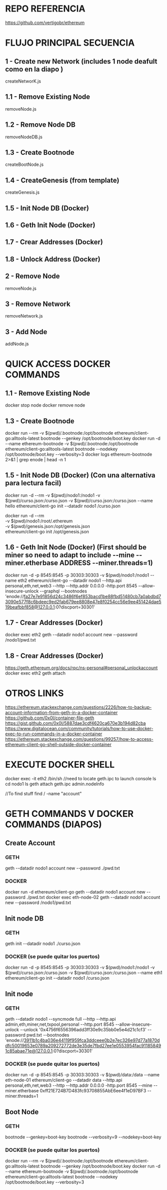 # REPO REFERENCIA 
https://github.com/vertigobr/ethereum

# FLUJO PRINCIPAL SECUENCIA 
## 1 - Create new Network (includes 1 node deafult como en la diapo )
createNetworK.js
## 1.1 - Remove Existing Node
removeNode.js
## 1.2 - Remove Node DB
removeNodeDB.js
## 1.3 - Create Bootnode
createBootNode.js
## 1.4 - CreateGenesis (from template)
createGenesis.js
## 1.5 - Init Node DB (Docker)
## 1.6 - Geth Init Node (Docker)
## 1.7 - Crear Addresses (Docker)
## 1.8 - Unlock Address (Docker)


## 2 - Remove Node
removeNode.js

## 3 - Remove Network
removeNetwork.js

## 3 - Add Node
addNode.js

# QUICK ACCESS DOCKER COMMANDS

## 1.1 - Remove Existing Node
docker stop node
docker remove node

## 1.3 - Create Bootnode
docker run --rm -v $(pwd)/.bootnode:/opt/bootnode ethereum/client-go:alltools-latest bootnode --genkey /opt/bootnode/boot.key
docker run -d --name ethereum-bootnode -v $(pwd)/.bootnode:/opt/bootnode ethereum/client-go:alltools-latest bootnode --nodekey /opt/bootnode/boot.key --verbosity=3
docker logs ethereum-bootnode 2>&1 | grep enode | head -n 1

## 1.5 - Init Node DB (Docker) (Con una alternativa para lectura facil)
docker run -d --rm -v $(pwd)/nodo1:/nodo1 -v $(pwd)/curso.json:/curso.json -v $(pwd)/curso.json:/curso.json  --name hello ethereum/client-go init --datadir nodo1 /curso.json

docker run -d --rm \
-v $(pwd)/nodo1:/root/.ethereum \
-v $(pwd)/genesis.json:/opt/genesis.json \
ethereum/client-go init /opt/genesis.json 

## 1.6 - Geth Init Node (Docker) (First should be miner so need to adapt to include --mine --miner.etherbase ADDRESS --miner.threads=1)
docker run -d -p 8545:8545 -p 30303:30303 -v $(pwd)/nodo1:/nodo1 --name eth2 ethereum/client-go --datadir nodo1 --http.api personal,eth,net,web3 --http --http.addr 0.0.0.0 -http.port 8545 --allow-insecure-unlock --graphql --bootnodes 'enode://fa27e7e91856d24c3486f6ef853bacd1be88fbd51480cb7a0abdbd73090e577f8c6bdeec9ed2fab679ee8808e47e8f0254cc56e9ee451424dae519beafbbf858@127.0.0.1:0?discport=30301'

## 1.7 - Crear Addresses (Docker)
docker exec eth2 geth --datadir nodo1 account new --password /nodo1/pwd.txt 

## 1.8 - Crear Addresses (Docker)
https://geth.ethereum.org/docs/rpc/ns-personal#personal_unlockaccount
docker exec eth2 geth attach


# OTROS LINKS
https://ethereum.stackexchange.com/questions/2226/how-to-backup-account-information-from-geth-in-a-docker-container
https://github.com/0x0I/container-file-geth
https://gist.github.com/0x0I/5887dae3cdf4620ca670e3b194d82cba
https://www.digitalocean.com/community/tutorials/how-to-use-docker-exec-to-run-commands-in-a-docker-container
https://ethereum.stackexchange.com/questions/99257/how-to-access-ethereum-client-go-shell-outside-docker-container

# EXECUTE DOCKER SHELL 
docker exec -it eth2 /bin/sh
//need to locate geth.ipc to launch console
ls
cd nodo1
ls
geth attach geth.ipc
admin.nodeInfo

//To find stuff
find / -name "account"


# GETH COMMANDS V DOCKER COMMANDS (DIAPOS)
## Create Account 
### GETH
geth --datadir nodo1 account new --password ./pwd.txt
### DOCKER
docker run -d ethereum/client-go geth --datadir nodo1 account new --password ./pwd.txt
docker exec eth-node-02 geth --datadir nodo1 account new --password /nodo1/pwd.txt

## Init node DB
### GETH
geth init --datadir nodo1 ./curso.json
### DOCKER (se puede quitar los puertos)
docker run -d -p 8545:8545 -p 30303:30303 -v $(pwd)/nodo1:/nodo1 -v $(pwd)/curso.json:/curso.json -v $(pwd)/curso.json:/curso.json --name eth1 ethereum/client-go init --datadir nodo1 /curso.json 

## Init node
### GETH
geth --datadir nodo1 --syncmode full --http --http.api admin,eth,miner,net,txpool,personal --http.port 8545 --allow-insecure-unlock --unlock '0x4756f6556396add3ff30e9c35bb0e5e4d21c1cf3' --password pwd.txt --bootnodes 'enode://3911b1c4ba036e44119f959fca3ddceee0b2e7ec326e97d77a1870ddfc50019653e0789a209272772de3e35de7fbd27ee1e0553954fac911858491c85abae71e@127.0.0.1:0?discport=30301'
### DOCKER (se puede quitar los puertos)
docker run -d -p 8545:8545 -p 30303:30303 -v $(pwd)/data:/data --name eth-node-01 ethereum/client-go --datadir data --http.api personal,eth,net,web3 --http --http.addr 0.0.0.0 -http.port 8545 --mine --miner.etherbase 0xff21E724B7D483fc93708855AbE6ee4f1eD97BF3 --miner.threads=1


## Boot Node
### GETH
bootnode --genkey=boot-key
bootnode --verbosity=9 --nodekey=boot-key
### DOCKER (se puede quitar los puertos)
docker run --rm -v $(pwd)/.bootnode:/opt/bootnode ethereum/client-go:alltools-latest bootnode --genkey /opt/bootnode/boot.key
docker run -d --name ethereum-bootnode -v $(pwd)/.bootnode:/opt/bootnode ethereum/client-go:alltools-latest bootnode --nodekey /opt/bootnode/boot.key --verbosity=3
